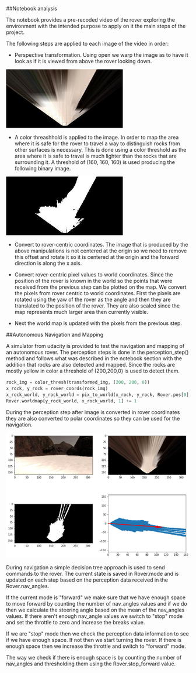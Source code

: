 ##Notebook analysis

The notebook provides a pre-recoded video of the rover exploring the environment with the intended purpose to apply
on it the main steps of the project.

The following steps are applied to each image of the video in order:
* Perspective transformation. Using open we warp the image as to have it look as if it is viewed from above the rover looking down. 

![Warped image](output/warped_example.jpg)

* A color threashhold is applied to the image. In order to map the area where it is safe for the rover to travel a way 
to distinguish rocks from other surfaces is necessary. This is done using a color threshold as the area where it is safe 
to travel is much lighter than the rocks that are surrounding it. 
A threshold of (160, 160, 160) is used producing the following binary image.

![Threshed image](output/warped_threshed.jpg)

* Convert to rover-centric coordinates. The image that is produced by the above manipulations is not centered at the origin
so we need to remove this offset and rotate it so it is centered at the origin and the forward direction is along the x axis.

* Convert rover-centric pixel values to world coordinates. Since the position of the rover is known in the world so 
the points that were received from the previous step can be plotted on the map. We convert the pixels from rover centric 
to world coordinates. First the pixels are rotated using the yaw of the rover as the angle and then they are translated to
the position of the rover. They are also scaled since the map represents much larger area then currently visible. 

* Next the world map is updated with the pixels from the previous step.


##Autonomous Navigation and Mapping

A simulator from udacity is provided to test the navigation and mapping of an autonomous rover. The perception steps is 
done in the perception_step() method and follows what was described in the notebook section with the addition that rocks 
are also detected and mapped. Since the rocks are mostly yellow in color a threshold of (200,200,0) is used to detect them.
```python
rock_img = color_thresh(transformed_img, (200, 200, 0))
x_rock, y_rock = rover_coords(rock_img)
x_rock_world, y_rock_world = pix_to_world(x_rock, y_rock, Rover.pos[0], Rover.pos[1], Rover.yaw, 200, 10)
Rover.worldmap[y_rock_world, x_rock_world, 1] += 1
```
During the perception step after image is converted in rover coordinates they are also converted to polar coordinates 
so they can be used for the navigation.

![Threshed image](output/polar.png)

During navigation a simple decision tree approach is used to send commands to the rover.
The current state is saved in Rover.mode and is updated on each step based on the perception data received in the 
Rover.nav_angles.

If the current mode is "forward" we make sure that we have enough space to move forward by counting the number of nav_angles 
values and if we do then we calculate the steering angle based on the mean of the nav_angles values. 
If there aren't enough nav_angle values we switch to "stop" mode and set the throttle to zero and increase the breaks value.

If we are "stop" mode then we check the perception data information to see if we have enough space. If not then we start 
turning the rover. If there is enough space then we increase the throttle and switch to "forward" mode. 

The way we check if there is enough space is by counting the number of nav_angles and thresholding them using the 
Rover.stop_forward value.



